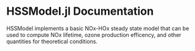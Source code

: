 # HSSModel.jl Documentation

HSSModel implements a basic NOx-HOx steady state model that
can be used to compute NOx lifetime, ozone production efficency,
and other quantities for theoretical conditions.
